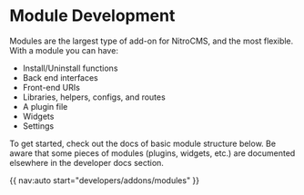 # Module Development

Modules are the largest type of add-on for NitroCMS, and the most flexible. With a module you can have:

* Install/Uninstall functions
* Back end interfaces
* Front-end URIs
* Libraries, helpers, configs, and routes
* A plugin file
* Widgets
* Settings

To get started, check out the docs of basic module structure below. Be aware that some pieces of modules (plugins, widgets, etc.) are documented elsewhere in the developer docs section.

{{ nav:auto start="developers/addons/modules" }}